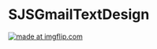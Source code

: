 # SJSGmailTextDesign



<a href="https://imgflip.com/gif/2rch4b"><img src="https://i.imgflip.com/2rch4b.gif" title="made at imgflip.com"/></a>
